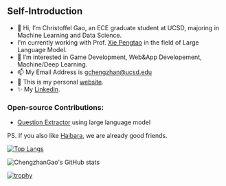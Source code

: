 ## Self-Introduction
- 👋 Hi, I’m Christoffel Gao, an ECE graduate student at UCSD, majoring in Machine Learning and Data Science.
- I'm currently working with Prof. [Xie Pengtao](https://pengtaoxie.github.io/) in the field of Large Language Model.
- 👀 I’m interested in Game Development, Web&App Developement, Machine/Deep Learning.
- 📫 My Email Address is gchengzhan@ucsd.edu
- 🌱 This is my personal [website](https://gaochengzhan.github.io/).
- ✨ My [Linkedin](https://www.linkedin.com/in/chengzhan-christoffel-gao/).

### Open-source Contributions:
- [Question Extractor](https://github.com/nestordemeure/question_extractor) using large language model

PS. If you also like [Haibara](https://www.detectiveconanworld.com/wiki/Ai_Haibara), we are already good friends.

[![Top Langs](https://github-readme-stats.vercel.app/api/top-langs/?username=gaochengzhan&layout=compact&exclude_repo=CNN-based-Image-Recognition-for-AsianGiant-Hornets,Machine-Learning-and-Data-Computing-Tongji,NLP-on-Blogs-during-COVID-19-Pandemic,CSE258-Web-Mining-and-Recommder-System,Stock-Prediction-using-LSTM-Model)](https://github.com/anuraghazra/github-readme-stats)

![ChengzhanGao's GitHub stats](https://github-readme-stats.vercel.app/api?username=gaochengzhan&count_private=true)

[![trophy](https://github-profile-trophy.vercel.app/?username=gaochengzhan&theme=flat&row=1&margin-w=12)](https://github.com/ryo-ma/github-profile-trophy)

<!--START_SECTION:waka-->
<!--END_SECTION:waka-->

<!---
gaochengzhan/gaochengzhan is a ✨ special ✨ repository because its `README.md` (this file) appears on your GitHub profile.
You can click the Preview link to take a look at your changes.
--->
